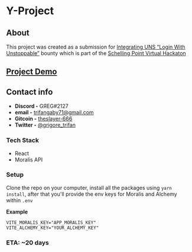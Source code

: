 # Y-Project

## About

This project was created as a submission for [Integrating UNS “Login With Unstoppable”](https://gitcoin.co/issue/unstoppabledomains/gitcoin-bounties/4/100027487) bounty which is part of the [Schelling Point Virtual Hackaton](https://gitcoin.co/hackathon/schellingpoint)

## [Project Demo](https://youtu.be/XNY8FaUSwVI)



## Contact info

* **Discord -** GЯEG#2127
* **email -** trifangaby71@gmail.com
* **Gitcoin -** [theslayer-666](https://gitcoin.co/profile/theslayer-666)
* **Twitter -** [@grigore_trifan](https://twitter.com/grigore_trifan)

### Tech Stack
* React
* Moralis API

### Setup
Clone the repo on your computer, install all the packages using `yarn install`, after that you'll provide the env keys for Moralis and Alchemy within `.env`

**Example**

```env
VITE_MORALIS_KEY="APP_MORALIS_KEY"
VITE_ALCHEMY_KEY="YOUR_ALCHEMY_KEY"
```

### ETA: ~20 days
